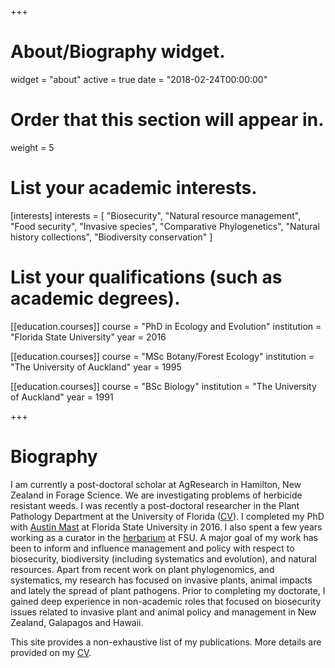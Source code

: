 +++
# About/Biography widget.
widget = "about"
active = true
date = "2018-02-24T00:00:00"

# Order that this section will appear in.
weight = 5

# List your academic interests.
[interests]
  interests = [
    "Biosecurity",
    "Natural resource management",
    "Food security",
    "Invasive species",
    "Comparative Phylogenetics",
    "Natural history collections",
    "Biodiversity conservation"
  ]

# List your qualifications (such as academic degrees).
[[education.courses]]
  course = "PhD in Ecology and Evolution"
  institution = "Florida State University"
  year = 2016

[[education.courses]]
  course = "MSc Botany/Forest Ecology"
  institution = "The University of Auckland"
  year = 1995

[[education.courses]]
  course = "BSc Biology"
  institution = "The University of Auckland"
  year = 1991
 
+++

# Biography

I am currently a post-doctoral scholar at AgResearch in Hamilton, New Zealand in Forage Science. We are investigating problems of herbicide resistant weeds. I was recently a post-doctoral researcher in the Plant Pathology Department at the University of Florida ([CV](pdf/BuddenhagenHighlightsCV20170817.pdf)). I completed my PhD with [Austin Mast](http://mastlab.org) at Florida State University in 2016. I also spent a few years working as a curator in the [herbarium](http://herbarium.bio.fsu.edu/) at FSU. A major goal of my work has been to inform and influence management and policy with respect to biosecurity, biodiversity (including systematics and evolution), and natural resources. Apart from recent work on plant phylogenomics, and systematics, my research has focused on invasive plants, animal impacts and lately the spread of plant pathogens. Prior to completing my doctorate, I gained deep experience in non-academic roles that focused on biosecurity issues related to invasive plant and animal policy and management in New Zealand, Galapagos and Hawaii. 


This site provides a non-exhaustive list of my publications. More details are provided on my [CV](pdf/BuddenhagenCV20170723.pdf).
